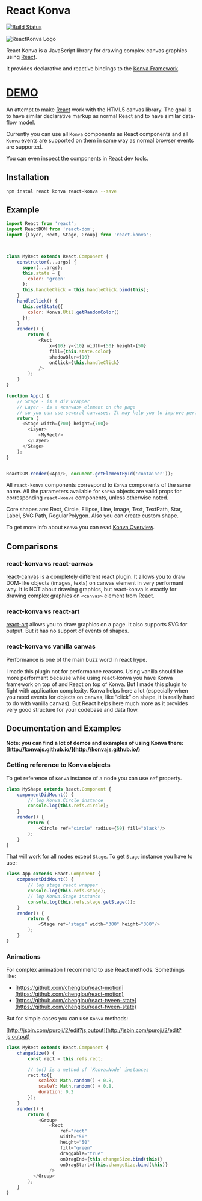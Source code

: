 # React Konva

[![Build Status](https://travis-ci.org/lavrton/react-konva.svg?branch=master)](https://travis-ci.org/lavrton/react-konva)

![ReactKonva Logo](https://cloud.githubusercontent.com/assets/1443320/12193428/3bda2fcc-b623-11e5-8319-b1ccfc95eaec.png)

React Konva is a JavaScript library for drawing complex canvas graphics using [React](http://facebook.github.io/react/).

It provides declarative and reactive bindings to the [Konva Framework](http://konvajs.github.io/).

# [DEMO](http://jsbin.com/camene/edit?js,output)

An attempt to make [React](http://facebook.github.io/react/) work with the HTML5 canvas library. The goal is to have
similar declarative markup as normal React and to have similar data-flow model.

Currently you can use all `Konva` components as React components and all `Konva`
events are supported on them in same way as normal browser events are supported.

You can even inspect the components in React dev tools.

## Installation

```bash
npm instal react konva react-konva --save
```

## Example

```javascript
import React from 'react';
import ReactDOM from 'react-dom';
import {Layer, Rect, Stage, Group} from 'react-konva';



class MyRect extends React.Component {
    constructor(...args) {
      super(...args);
      this.state = {
        color: 'green'
      };
      this.handleClick = this.handleClick.bind(this);
    }
    handleClick() {
      this.setState({
        color: Konva.Util.getRandomColor()
      });
    }
    render() {
        return (
            <Rect
                x={10} y={10} width={50} height={50}
                fill={this.state.color}
                shadowBlur={10}
                onClick={this.handleClick}
            />
        );
    }
}

function App() {
    // Stage - is a div wrapper
    // Layer - is a <canvas> element on the page
    // so you can use several canvases. It may help you to improve performance a lot.
    return (
      <Stage width={700} height={700}>
        <Layer>
            <MyRect/>
        </Layer>
      </Stage>
    );
}


ReactDOM.render(<App/>, document.getElementById('container'));
```


All `react-konva` components correspond to `Konva` components of the same
name. All the parameters available for `Konva` objects are valid props for
corresponding `react-konva` components, unless otherwise noted.

Core shapes are: Rect, Circle, Ellipse, Line, Image, Text, TextPath, Star, Label, SVG Path, RegularPolygon.
Also you can create custom shape.

To get more info about `Konva` you can read [Konva Overview](http://konvajs.github.io/docs/overview.html).




## Comparisons

### react-konva vs react-canvas

[react-canvas](https://github.com/Flipboard/react-canvas) is a completely different react plugin. It allows you to draw DOM-like objects (images, texts) on canvas element in very performant way. It is NOT about drawing graphics, but react-konva is exactly for drawing complex graphics on `<canvas>` element from React.

### react-konva vs react-art

[react-art](https://github.com/reactjs/react-art) allows you to draw graphics on a page. It also supports SVG for output. But it has no support of events of shapes.

### react-konva vs vanilla canvas

Performance is one of the main buzz word in react hype.

I made this plugin not for performance reasons. Using vanilla <canvas> should be more performant because while using react-konva you have Konva framework on top of <canvas> and React on top of Konva. But I made this plugin to fight with application complexity. Konva helps here a lot (especially when you need events for objects on canvas, like “click” on shape, it is really hard to do with vanilla canvas). But React helps here much more as it provides very good structure for your codebase and data flow.


## Documentation and Examples

**Note: you can find a lot of demos and examples of using Konva there: [http://konvajs.github.io/](http://konvajs.github.io/)**


### Getting reference to Konva objects

To get reference of `Konva` instance of a node you can use `ref` property.

```javascript
class MyShape extends React.Component {
    componentDidMount() {
        // log Konva.Circle instance
        console.log(this.refs.circle);
    }
    render() {
        return (
            <Circle ref="circle" radius={50} fill="black"/>
        );
    }
}
```

That will work for all nodes except `Stage`. To get `Stage` instance you have to use:

```javascript
class App extends React.Component {
    componentDidMount() {
        // log stage react wrapper
        console.log(this.refs.stage);
        // log Konva.Stage instance
        console.log(this.refs.stage.getStage());
    }
    render() {
        return (
            <Stage ref="stage" width="300" height="300"/>
        );
    }
}
```

### Animations

For complex animation I recommend to use React methods. Somethings like:
* [https://github.com/chenglou/react-motion](https://github.com/chenglou/react-motion)
* [https://github.com/chenglou/react-tween-state](https://github.com/chenglou/react-tween-state)

But for simple cases you can use `Konva` methods:

[http://jsbin.com/puroji/2/edit?js,output](http://jsbin.com/puroji/2/edit?js,output)
```javascript
class MyRect extends React.Component {
    changeSize() {
        const rect = this.refs.rect;

        // to() is a method of `Konva.Node` instances
        rect.to({
            scaleX: Math.random() + 0.8,
            scaleY: Math.random() + 0.8,
            duration: 0.2
        });
    }
    render() {
        return (
            <Group>
                <Rect
                    ref="rect"
                    width="50"
                    height="50"
                    fill="green"
                    draggable="true"
                    onDragEnd={this.changeSize.bind(this)}
                    onDragStart={this.changeSize.bind(this)}
                />
          </Group>
        );
    }
}
```
